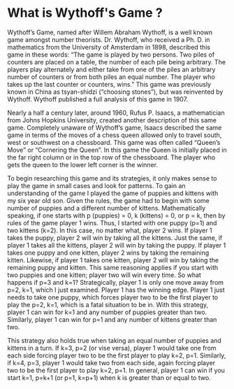 What is Wythoff's Game ?
========================

Wythoff’s Game, named after Willem Abraham Wythoff, is a well known game amongst
number theorists. Dr. Wythoff, who received a Ph. D. in mathematics from the University of
Amsterdam in 1898, described this game in these words: “The game is played by two persons.
Two piles of counters are placed on a table, the number of each pile being arbitrary. The players
play alternately and either take from one of the piles an arbitrary number of counters or from
both piles an equal number. The player who takes up the last counter or counters, wins.” This
game was previously known in China as tsyan-shidzi (“choosing stones”), but was reinvented by
Wythoff. Wythoff published a full analysis of this game in 1907.

Nearly a half a century later, around 1960, Rufus P. Isaacs, a mathematician from Johns
Hopkins University, created another description of this same game. Completely unaware of
Wythoff’s game, Isaacs described the same game in terms of the moves of a chess queen allowed
only to travel south, west or southwest on a chessboard. This game was often called “Queen’s
Move” or “Cornering the Queen”. In this game the Queen is initially placed in the far right
column or in the top row of the chessboard. The player who gets the queen to the lower left
corner is the winner.

To begin researching this game and its strategies, it only makes sense to play the game in
small cases and look for patterns. To gain an understanding of the game I played the game of
puppies and kittens with my six year old son. Given the rules, the game had to begin with some
number of puppies and a different number of kittens. Mathematically speaking, if one starts with
p (puppies) = 0, k (kittens) = 0, or p = k, then by rules of the game player 1 wins. Thus, I started
with one puppy (p=1) and two kittens (k=2). In this case, no matter what, player 2 wins. If
player 1 takes the puppy, player 2 will win by taking all the kittens. Just the same, if player 1
takes all the kittens, player 2 will win by taking the puppy. If player 1 takes one puppy and one
kitten, player 2 wins by taking the remaining kitten. Likewise, if player 1 takes one kitten,
player 2 will win by taking the remaining puppy and kitten. This same reasoning applies if you
start with two puppies and one kitten; player two will win every time.
So what happens if p=3 and k=1? Strategically, player 1 is only one move away from
p=2, k=1, which I just examined. Player 1 has the winning edge. Player 1 just needs to take one
puppy, which forces player two to be the first player to play the p=2, k=1, which is a fatal
situation to be in. With this strategy, player 1 can win for k=1 and any number of puppies
greater than two. Similarly, player 1 can win for p=1 and any number of kittens greater than
two.

This strategy also holds true when taking an equal number of puppies and kittens in a
turn. If k=3, p=2 (or vise versa), player 1 would take one from each side forcing player two to be
the first player to play k=2, p=1. Similarly, if k=4, p=3, player 1 would take two from each side,
again forcing player two to be the first player to play k=2, p=1. In general, player 1 can win if
you start k=1, p=k+1 (or p=1, k=p+1) when k is greater than or equal to two.

